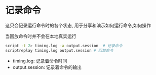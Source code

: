 # 记录命令

这只会记录运行命令时的各个状态, 用于分享和演示如何运行命令,如何操作

当回放命令时并不会在本地真实运行

```bash
script -t 2> timing.log -a output.session  # 记录命令
scriptreplay timing.log output.session # 回放命令
```

- timing.log: 记录着命令时间
- output.session: 记录着命令的输出